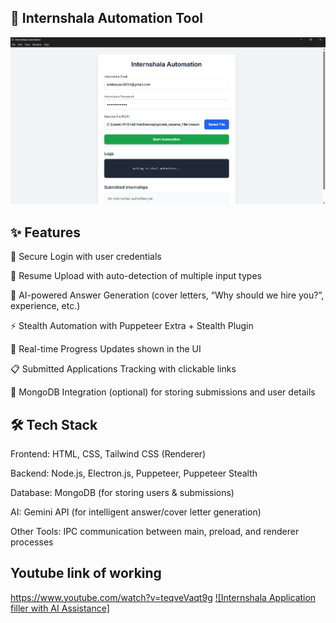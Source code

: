 ## 🚀 Internshala Automation Tool

![image alt](https://github.com/arin-balyan1/Upgraded_Internshala_filler/blob/6158e06e39c133089dbbb741b353f783248590fd/image.png)
## ✨ Features

🔑 Secure Login with user credentials

📄 Resume Upload with auto-detection of multiple input types

📝 AI-powered Answer Generation (cover letters, “Why should we hire you?”, experience, etc.)

⚡ Stealth Automation with Puppeteer Extra + Stealth Plugin

🔄 Real-time Progress Updates shown in the UI

📋 Submitted Applications Tracking with clickable links

💾 MongoDB Integration (optional) for storing submissions and user details

## 🛠️ Tech Stack
Frontend: HTML, CSS, Tailwind CSS (Renderer)

Backend: Node.js, Electron.js, Puppeteer, Puppeteer Stealth

Database: MongoDB (for storing users & submissions)

AI: Gemini API (for intelligent answer/cover letter generation)

Other Tools: IPC communication between main, preload, and renderer processes

## Youtube link of working
https://www.youtube.com/watch?v=teqveVaqt9g
[![Internshala Application filler with AI Assistance]](https://www.youtube.com/watch?v=teqveVaqt9g)
